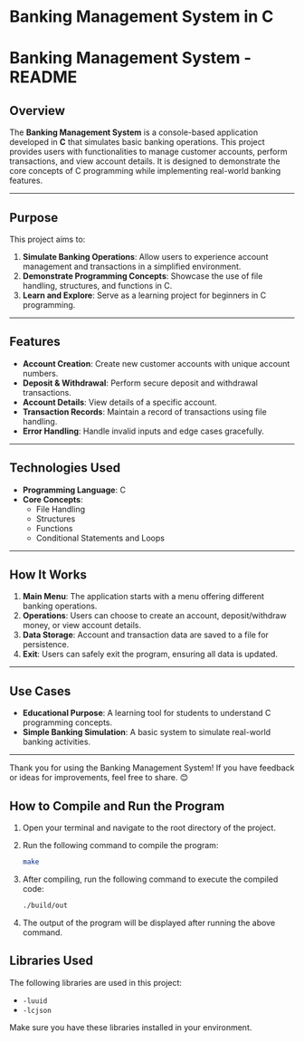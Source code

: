 # Banking Management System in C


# Banking Management System - README  

## Overview  
The **Banking Management System** is a console-based application developed in **C** that simulates basic banking operations. This project provides users with functionalities to manage customer accounts, perform transactions, and view account details. It is designed to demonstrate the core concepts of C programming while implementing real-world banking features.  

---

## Purpose  
This project aims to:  
1. **Simulate Banking Operations**: Allow users to experience account management and transactions in a simplified environment.  
2. **Demonstrate Programming Concepts**: Showcase the use of file handling, structures, and functions in C.  
3. **Learn and Explore**: Serve as a learning project for beginners in C programming.  

---

## Features  
- **Account Creation**: Create new customer accounts with unique account numbers.  
- **Deposit & Withdrawal**: Perform secure deposit and withdrawal transactions.  
- **Account Details**: View details of a specific account.  
- **Transaction Records**: Maintain a record of transactions using file handling.  
- **Error Handling**: Handle invalid inputs and edge cases gracefully.  

---

## Technologies Used  
- **Programming Language**: C  
- **Core Concepts**:  
  - File Handling  
  - Structures  
  - Functions  
  - Conditional Statements and Loops  

---

## How It Works  
1. **Main Menu**: The application starts with a menu offering different banking operations.  
2. **Operations**: Users can choose to create an account, deposit/withdraw money, or view account details.  
3. **Data Storage**: Account and transaction data are saved to a file for persistence.  
4. **Exit**: Users can safely exit the program, ensuring all data is updated.  

---

## Use Cases  
- **Educational Purpose**: A learning tool for students to understand C programming concepts.  
- **Simple Banking Simulation**: A basic system to simulate real-world banking activities.  

---


Thank you for using the Banking Management System! If you have feedback or ideas for improvements, feel free to share. 😊

## How to Compile and Run the Program

1. Open your terminal and navigate to the root directory of the project.

2. Run the following command to compile the program:

   ```bash
   make
   ```

3. After compiling, run the following command to execute the compiled code:

   ```bash
   ./build/out
   ```

4. The output of the program will be displayed after running the above command.

## Libraries Used

The following libraries are used in this project:

- `-luuid`
- `-lcjson`

Make sure you have these libraries installed in your environment.

